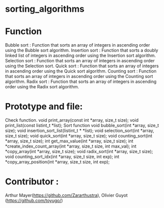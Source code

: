 # sorting_algorithms

# Function
Bubble sort : Function that sorts an array of integers in ascending order using the Bubble sort algorithm.
Insertion sort : Function that sorts a doubly linked list of integers in ascending order using the Insertion sort algorithm.
Selection sort : Function that sorts an array of integers in ascending order using the Selection sort.
Quick sort : Function that sorts an array of integers in ascending order using the Quick sort algorithm.
Counting sort : Function that sorts an array of integers in ascending order using the Counting sort algorithm.
Radix sort : Function that sorts an array of integers in ascending order using the Radix sort algorithm.

# Prototype and file:
Check function.
void print_array(const int *array, size_t size);
void print_list(const listint_t *list);
Sort function
void bubble_sort(int *array, size_t size);
void insertion_sort_list(listint_t * *list);
void selection_sort(int *array, size_t size);
void quick_sort(int *array, size_t size);
void counting_sort(int *array, size_t size);
int get_max_value(int *array, size_t size);
int *create_index_count_array(int *array, size_t size, int max_val);
int *copy_array(int *array, size_t size);
void radix_sort(int *array, size_t size);
void counting_sort_idx(int *array, size_t size, int exp);
int *copy_array_position(int *array, size_t size, int exp);

# Contributor :
Arthur Mayer(https://github.com/Zararthustra), Olivier Guyot (https://github.com/toyugo/)
